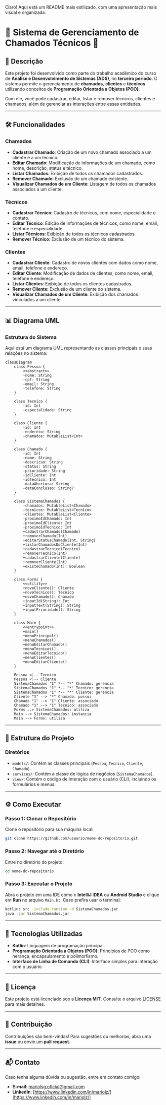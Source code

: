Claro! Aqui está um README mais estilizado, com uma apresentação mais visual e organizada:


# 📢 **Sistema de Gerenciamento de Chamados Técnicos** 🎯

## 🚀 Descrição

Este projeto foi desenvolvido como parte do trabalho acadêmico do curso de **Análise e Desenvolvimento de Sistemas (ADS)**, no **terceiro período**. O sistema permite o gerenciamento de **chamados**, **clientes** e **técnicos** utilizando conceitos de **Programação Orientada a Objetos (POO)**.

Com ele, você pode cadastrar, editar, listar e remover técnicos, clientes e chamados, além de gerenciar as interações entre essas entidades.

---

## 🛠 Funcionalidades

### **Chamados**

- **Cadastrar Chamado**: Criação de um novo chamado associado a um cliente e a um técnico.
- **Editar Chamado**: Modificação de informações de um chamado, como nome, descrição, status e técnico.
- **Listar Chamados**: Exibição de todos os chamados cadastrados.
- **Remover Chamado**: Exclusão de um chamado existente.
- **Visualizar Chamados de um Cliente**: Listagem de todos os chamados associados a um cliente.

### **Técnicos**

- **Cadastrar Técnico**: Cadastro de técnicos, com nome, especialidade e contato.
- **Editar Técnico**: Edição de informações de técnicos, como nome, email, telefone e especialidade.
- **Listar Técnicos**: Exibição de todos os técnicos cadastrados.
- **Remover Técnico**: Exclusão de um técnico do sistema.

### **Clientes**

- **Cadastrar Cliente**: Cadastro de novos clientes com dados como nome, email, telefone e endereço.
- **Editar Cliente**: Modificação de dados de clientes, como nome, email, telefone e endereço.
- **Listar Clientes**: Exibição de todos os clientes cadastrados.
- **Remover Cliente**: Exclusão de um cliente do sistema.
- **Visualizar Chamados de um Cliente**: Exibição dos chamados vinculados a um cliente.

---

## 📊 Diagrama UML

### **Estrutura do Sistema**

Aqui está um diagrama UML representando as classes principais e suas relações no sistema:

```mermaid
classDiagram
    class Pessoa {
        <<abstract>>
        -nome: String
        -cpf: String
        -email: String
        -telefone: String
    }

    class Tecnico {
        -id: Int
        -especialidade: String
    }

    class Cliente {
        -id: Int
        -endereco: String
        -chamados: MutableList<Int>
    }

    class Chamado {
        -id: Int
        -nome: String
        -descricao: String
        -status: String
        -prioridade: String
        -idCliente: Int
        -idTecnico: Int
        -dataAbertura: String
        -dataConclusao: String?
    }

    class SistemaChamados {
        -chamados: MutableList<Chamado>
        -tecnicos: MutableList<Tecnico>
        -clientes: MutableList<Cliente>
        -proximoIdChamado: Int
        -proximoIdCliente: Int
        -proximoIdTecnico: Int
        +cadastrarChamado(Chamado)
        +removerChamado(Int)
        +editarStatusChamado(Int, String)
        +listarChamadosDoCliente(Int)
        +cadastrarTecnico(Tecnico)
        +removerTecnico(Int)
        +cadastrarCliente(Cliente)
        +removerCliente(Int)
        +existeChamado(Int): Boolean
    }

    class Forms {
        <<utility>>
        +novoCliente(): Cliente
        +novoTecnico(): Tecnico
        +novoChamado(): Chamado
        +inputId(String): Int
        +inputText(String): String
        +inputPrioridade(): String
    }

    class Main {
        <<entrypoint>>
        +main()
        +menuPrincipal()
        +menuChamados()
        +menuEditarChamado()
        +menuTecnicos()
        +menuEditarTecnico()
        +menuClientes()
        +menuEditarCliente()
    }

    Pessoa <|-- Tecnico
    Pessoa <|-- Cliente
    SistemaChamados "1" *-- "*" Chamado: gerencia
    SistemaChamados "1" *-- "*" Tecnico: gerencia
    SistemaChamados "1" *-- "*" Cliente: gerencia
    Cliente "1" --> "*" Chamado: possui
    Chamado "1" --> "1" Cliente: associado
    Chamado "1" --> "1" Tecnico: associado
    Forms ..> SistemaChamados: utiliza
    Main --> SistemaChamados: instancia
    Main --> Forms: utiliza
```

---

## 📁 Estrutura do Projeto

### **Diretórios**

- `models/`: Contém as classes principais (`Pessoa`, `Tecnico`, `Cliente`, `Chamado`).
- `services/`: Contém a classe de lógica de negócios (`SistemaChamados`).
- `view/`: Contém o código de interação com o usuário (CLI), incluindo os formulários e menus.

---

## ⚙️ Como Executar

### Passo 1: Clonar o Repositório

Clone o repositório para sua máquina local:

```bash
git clone https://github.com/usuario/nome-do-repositorio.git
```

### Passo 2: Navegar até o Diretório

Entre no diretório do projeto:

```bash
cd nome-do-repositorio
```

### Passo 3: Executar o Projeto

Abra o projeto em uma IDE como o **IntelliJ IDEA** ou **Android Studio** e clique em **Run** no arquivo `Main.kt`. Caso prefira usar o terminal:

```bash
kotlinc src -include-runtime -d SistemaChamados.jar
java -jar SistemaChamados.jar
```

---

## 🧰 Tecnologias Utilizadas

- **Kotlin**: Linguagem de programação principal.
- **Programação Orientada a Objetos (POO)**: Princípios de POO como herança, encapsulamento e polimorfismo.
- **Interface de Linha de Comando (CLI)**: Interface simples para interação com o usuário.

---

## 📄 Licença

Este projeto está licenciado sob a **Licença MIT**. Consulte o arquivo [LICENSE](LICENSE) para mais detalhes.

---

## 🤝 Contribuição

Contribuições são bem-vindas! Para sugestões ou melhorias, abra uma **issue** ou envie um **pull request**.

---

## 📬 Contato

Caso tenha alguma dúvida ou sugestão, entre em contato comigo:

- **E-mail**: mariolsg.oficial@gmail.com
- **LinkedIn**: [https://www.linkedin.com/in/mariolz/](https://www.linkedin.com/in/mariolz/)

